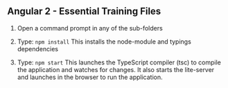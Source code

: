 ## Angular 2 - Essential Training Files

1) Open a command prompt in any of the sub-folders

2) Type: `npm install`
    This installs the node-module and typings dependencies

3) Type: `npm start`
    This launches the TypeScript compiler (tsc) to compile the application and watches for changes. 
    It also starts the lite-server and launches in the browser to run the application.